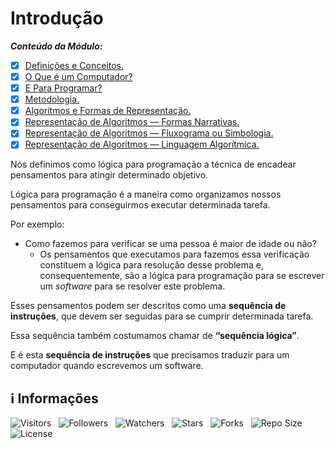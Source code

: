 <!-- Título -->
# Introdução

***Conteúdo da Módulo:***

* [x] [Definições e Conceitos.](https://github.com/Devsgeeknerd/cla-def-con-int-log-par-pro-com-bas)
* [x] [O Que é um Computador?](https://github.com/Devsgeeknerd/cla-o-que-um-com-int-log-par-pro-com-bas)
* [x] [E Para Programar?](https://github.com/Devsgeeknerd/cla-e-par-pro-int-log-par-pro-com-bas)
* [x] [Metodologia.](https://github.com/Devsgeeknerd/cla-met-int-log-par-pro-com-bas)
* [x] [Algoritmos e Formas de Representação.](https://github.com/Devsgeeknerd/cla-alg-for-rep-int-log-par-pro-com-bas)
* [x] [Representação de Algoritmos — Formas Narrativas.](https://github.com/Devsgeeknerd/cla-rep-alg-for-nar-int-log-par-pro-com-bas)
* [x] [Representação de Algoritmos — Fluxograma ou Simbologia.](https://github.com/Devsgeeknerd/cla-rep-alg-flu-sim-int-log-par-pro-com-bas)
* [x] [Representação de Algoritmos — Linguagem Algorítmica.](https://github.com/Devsgeeknerd/cla-rep-alg-lin-alg-int-log-par-pro-com-bas)

Nós definimos como lógica para programação a técnica de encadear pensamentos para atingir determinado objetivo.

Lógica para programação é a maneira como organizamos nossos pensamentos para conseguirmos executar determinada tarefa.

Por exemplo:

* Como fazemos para verificar se uma pessoa é maior de idade ou não?
  * Os pensamentos que executamos para fazemos essa verificação constituem a lógica para resolução desse problema e, consequentemente, são a lógica para programação para se escrever um *software* para se resolver este problema.

Esses pensamentos podem ser descritos como uma **sequência de instruções**, que devem ser seguidas para se cumprir determinada tarefa.

Essa sequência também costumamos chamar de **“sequência lógica”**.

E é esta **sequência de instruções** que precisamos traduzir para um computador quando escrevemos um software.

<!-- Informações -->
## &#8505; Informações

![Visitors](https://api.visitorbadge.io/api/visitors?path=Devsgeeknerd%2Fmod-int-log-par-pro-com-bas&label=Visitantes&labelColor=%23f9e64f&countColor=%23008000&style=plastic "Total de Visitas")
&nbsp;
![Followers](https://img.shields.io/github/followers/Devsgeeknerd?style=p&label=Seguidores&labelColor=f9e64f&color=008000 "Total de Seguidores")
&nbsp;
![Watchers](https://img.shields.io/github/watchers/Devsgeeknerd/mod-int-log-par-pro-com-bas?style=p&label=Observadores&labelColor=f9e64f&color=008000 "Total de Observadores")
&nbsp;
![Stars](https://img.shields.io/github/stars/Devsgeeknerd/mod-int-log-par-pro-com-bas?style=p&label=Estrelas&labelColor=f9e64f&color=008000 "Total de Estrelas")
&nbsp;
![Forks](https://img.shields.io/github/forks/Devsgeeknerd/mod-int-log-par-pro-com-bas?style=p&label=Bifurcações&labelColor=f9e64f&color=008000 "Total de Bifurcações")
&nbsp;
![Repo Size](https://img.shields.io/github/repo-size/Devsgeeknerd/mod-int-log-par-pro-com-bas?style=p&label=Tamanho&labelColor=f9e64f&color=008000& "Tamanho do Repositório")
&nbsp;
![License](https://img.shields.io/github/license/Devsgeeknerd/mod-int-log-par-pro-com-bas?style=p&label=Licença&labelColor=f9e64f&color=008000 "Licença do Repositório")

